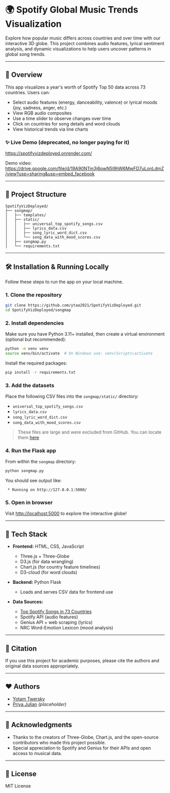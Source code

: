 # 🌍 Spotify Global Music Trends Visualization

Explore how popular music differs across countries and over time with our interactive 3D globe. This project combines audio features, lyrical sentiment analysis, and dynamic visualizations to help users uncover patterns in global song trends.

---

## 📅 Overview

This app visualizes a year's worth of Spotify Top 50 data across 73 countries. Users can:

- Select audio features (energy, danceability, valence) or lyrical moods (joy, sadness, anger, etc.)
- View RGB audio composites
- Use a time slider to observe changes over time
- Click on countries for song details and word clouds
- View historical trends via line charts

### ✨ Live Demo (deprecated, no longer paying for it)

https://spotifyvizdeployed.onrender.com/

Demo video: https://drive.google.com/file/d/19A90NTm3j6pwN5l9hW6MwFD7uLonLdmZ/view?usp=sharing&usp=embed_facebook

---

## 📂 Project Structure

```
SpotifyVizDeployed/
├── songmap/
│   ├── templates/
│   ├── static/
│   │   ├── universal_top_spotify_songs.csv
│   │   ├── lyrics_data.csv
│   │   ├── song_lyric_word_dict.csv
│   │   └── song_data_with_mood_scores.csv
│   ├── songmap.py
│   └── requirements.txt
```

---

## 🛠️ Installation & Running Locally

Follow these steps to run the app on your local machine.

### 1. Clone the repository

```bash
git clone https://github.com/ytaa2021/SpotifyVizDeployed.git
cd SpotifyVizDeployed/songmap
```

### 2. Install dependencies

Make sure you have Python 3.11+ installed, then create a virtual environment (optional but recommended):

```bash
python -m venv venv
source venv/bin/activate  # On Windows use: venv\Scripts\activate
```

Install the required packages:

```bash
pip install -r requirements.txt
```

### 3. Add the datasets

Place the following CSV files into the `songmap/static/` directory:

- `universal_top_spotify_songs.csv`
- `lyrics_data.csv`
- `song_lyric_word_dict.csv`
- `song_data_with_mood_scores.csv`

> These files are large and were excluded from GitHub. You can locate them [here](https://drive.google.com/drive/folders/1k8Bg9z87bUgniSat5IC0hNW40Ab3m-yg?usp=sharing)

### 4. Run the Flask app

From within the `songmap` directory:

```bash
python songmap.py
```

You should see output like:

```
 * Running on http://127.0.0.1:5000/
```

### 5. Open in browser

Visit [http://localhost:5000](http://localhost:5000) to explore the interactive globe!

---

## 🚀 Tech Stack

- **Frontend:** HTML, CSS, JavaScript
  - Three.js + Three-Globe
  - D3.js (for data wrangling)
  - Chart.js (for country feature timelines)
  - D3-cloud (for word clouds)

- **Backend:** Python Flask
  - Loads and serves CSV data for frontend use

- **Data Sources:**
  - [Top Spotify Songs in 73 Countries](https://www.kaggle.com/datasets/asaniczka/top-spotify-songs-in-73-countries-daily-updated)
  - Spotify API (audio features)
  - Genius API + web scraping (lyrics)
  - NRC Word-Emotion Lexicon (mood analysis)

---

## 📖 Citation

If you use this project for academic purposes, please cite the authors and original data sources appropriately.

---

## ❤️ Authors

- [Yotam Twersky](https://github.com/ytaa2021)
- [Priya Julian](https://github.com/) *(placeholder)*

---

## 🙌 Acknowledgments

- Thanks to the creators of Three-Globe, Chart.js, and the open-source contributors who made this project possible.
- Special appreciation to Spotify and Genius for their APIs and open access to musical data.

---

## 🔧 License

MIT License
